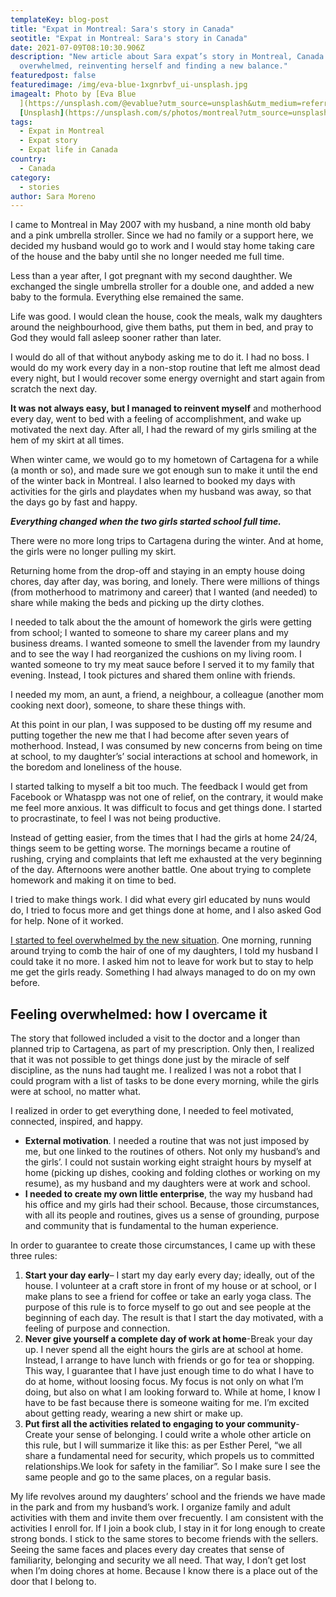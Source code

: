 ```yaml
---
templateKey: blog-post
title: "Expat in Montreal: Sara's story in Canada"
seotitle: "Expat in Montreal: Sara's story in Canada"
date: 2021-07-09T08:10:30.906Z
description: "New article about Sara expat’s story in Montreal, Canada: feeling
  overwhelmed, reinventing herself and finding a new balance."
featuredpost: false
featuredimage: /img/eva-blue-1xgnrbvf_ui-unsplash.jpg
imagealt: Photo by [Eva Blue
  ](https://unsplash.com/@evablue?utm_source=unsplash&utm_medium=referral&utm_content=creditCopyText)on
  [Unsplash](https://unsplash.com/s/photos/montreal?utm_source=unsplash&utm_medium=referral&utm_content=creditCopyText)
tags:
  - Expat in Montreal
  - Expat story
  - Expat life in Canada
country:
  - Canada
category:
  - stories
author: Sara Moreno
---
```

I came to Montreal in May 2007 with my husband, a nine month old baby and a pink umbrella stroller. Since we had no family or a support here, we decided my husband would go to work and I would stay home taking care of the house and the baby until she no longer needed me full time.

Less than a year after, I got pregnant with my second daughther. We exchanged the single umbrella stroller for a double one, and added a new baby to the formula. Everything else remained the same.

Life was good. I would clean the house, cook the meals, walk my daughters around the neighbourhood, give them baths, put them in bed, and pray to God they would fall asleep sooner rather than later.

I would do all of that without anybody asking me to do it. I had no boss. I would do my work every day in a non-stop routine that left me almost dead every night, but I would recover some energy overnight and start again from scratch the next day.

**It was not always easy, but I managed to reinvent myself** and motherhood every day, went to bed with a feeling of accomplishment, and wake up motivated the next day. After all, I had the reward of my girls smiling at the hem of my skirt at all times.

When winter came, we would go to my hometown of Cartagena for a while (a month or so), and made sure we got enough sun to make it until the end of the winter back in Montreal. I also learned to booked my days with activities for the girls and playdates when my husband was away, so that the days go by fast and happy.

***Everything changed when the two girls started school full time.***

There were no more long trips to Cartagena during the winter. And at home, the girls were no longer pulling my skirt.

Returning home from the drop-off and staying in an empty house doing chores, day after day, was boring, and lonely. There were millions of things (from motherhood to matrimony and career) that I wanted (and needed) to share while making the beds and picking up the dirty clothes.

I needed to talk about the the amount of homework the girls were getting from school; I wanted to someone to share my career plans and my business dreams. I wanted someone to smell the lavender from my laundry and to see the way I had reorganized the cushions on my living room. I wanted someone to try my meat sauce before I served it to my family that evening. Instead, I took pictures and shared them online with friends.

I needed my mom, an aunt, a friend, a neighbour, a colleague (another mom cooking next door), someone, to share these things with.

At this point in our plan, I was supposed to be dusting off my resume and putting together the new me that I had become after seven years of motherhood. Instead, I was consumed by new concerns from being on time at school, to my daughter’s’ social interactions at school and homework, in the boredom and loneliness of the house.

I started talking to myself a bit too much. The feedback I would get from Facebook or Whataspp was not one of relief, on the contrary, it would make me feel more anxious. It was difficult to focus and get things done. I started to procrastinate, to feel I was not being productive.

Instead of getting easier, from the times that I had the girls at home 24/24, things seem to be getting worse. The mornings became a routine of rushing, crying and complaints that left me exhausted at the very beginning of the day. Afternoons were another battle. One about trying to complete homework and making it on time to bed.

I tried to make things work. I did what every girl educated by nuns would do, I tried to focus more and get things done at home, and I also asked God for help. None of it worked.

[I started to feel overwhelmed by the new situation](https://www.thexpatmagazine.com/blog/2020-11-01-5-steps-to-move-abroad-when-you-don’t-know-where-to-begin). One morning, running around trying to comb the hair of one of my daughters, I told my husband I could take it no more. I asked him not to leave for work but to stay to help me get the girls ready. Something I had always managed to do on my own before.

## Feeling overwhelmed: how I overcame it

The story that followed included a visit to the doctor and a longer than planned trip to Cartagena, as part of my prescription. Only then, I realized that it was not possible to get things done just by the miracle of self discipline, as the nuns had taught me. I realized I was not a robot that I could program with a list of tasks to be done every morning, while the girls were at school, no matter what.

I realized in order to get everything done, I needed to feel motivated, connected, inspired, and happy.

* **External motivation**. I needed a routine that was not just imposed by me, but one linked to the routines of others. Not only my husband’s and the girls’. I could not sustain working eight straight hours by myself at home (picking up dishes, cooking and folding clothes or working on my resume), as my husband and my daughters were at work and school.
* **I needed to create my own little enterprise**, the way my husband had his office and my girls had their school. Because, those circumstances, with all its people and routines, gives us a sense of grounding, purpose and community that is fundamental to the human experience.

In order to guarantee to create those circumstances, I came up with these three rules:

1. **Start your day early**– I start my day early every day; ideally, out of the house. I volunteer at a craft store in front of my house or at school, or I make plans to see a friend for coffee or take an early yoga class. The purpose of this rule is to force myself to go out and see people at the beginning of each day. The result is that I start the day motivated, with a feeling of purpose and connection.
2. **Never give yourself a complete day of work at home**-Break your day up. I never spend all the eight hours the girls are at school at home. Instead, I arrange to have lunch with friends or go for tea or shopping. This way, I guarantee that I have just enough time to do what I have to do at home, without loosing focus. My focus is not only on what I’m doing, but also on what I am looking forward to. While at home, I know I have to be fast because there is someone waiting for me. I’m excited about getting ready, wearing a new shirt or make up.
3. **Put first all the activities related to engaging to your community**- Create your sense of belonging. I could write a whole other article on this rule, but I will summarize it like this: as per Esther Perel, “we all share a fundamental need for security, which propels us to committed relationships.We look for safety in the familiar”. So I make sure I see the same people and go to the same places, on a regular basis.

My life revolves around my daughters’ school and the friends we have made in the park and from my husband’s work. I organize family and adult activities with them and invite them over frecuently. I am consistent with the activities I enroll for. If I join a book club, I stay in it for long enough to create strong bonds. I stick to the same stores to become friends with the sellers. Seeing the same faces and places every day creates that sense of familiarity, belonging and security we all need. That way, I don’t get lost when I’m doing chores at home. Because I know there is a place out of the door that I belong to.
